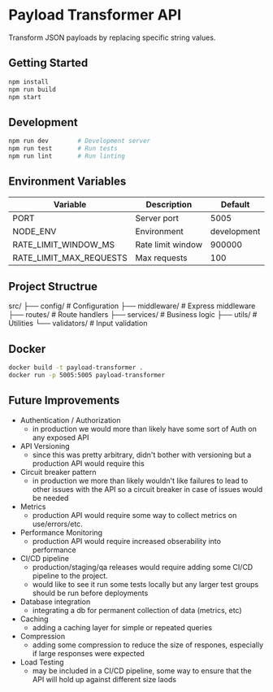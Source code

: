 # Payload Transformer API

Transform JSON payloads by replacing specific string values.

## Getting Started

```bash
npm install
npm run build
npm start
```

## Development

```bash
npm run dev        # Development server
npm run test       # Run tests
npm run lint       # Run linting
```

## Environment Variables
| Variable               | Description      | Default     |
|-----------------------|------------------|-------------|
| PORT                  | Server port      | 5005        |
| NODE_ENV              | Environment      | development |
| RATE_LIMIT_WINDOW_MS  | Rate limit window| 900000      |
| RATE_LIMIT_MAX_REQUESTS| Max requests    | 100         |

## Project Structrue
src/
├── config/         # Configuration
├── middleware/     # Express middleware
├── routes/         # Route handlers
├── services/       # Business logic
├── utils/         # Utilities
└── validators/     # Input validation

## Docker
```bash
docker build -t payload-transformer .
docker run -p 5005:5005 payload-transformer
```

## Future Improvements
- Authentication / Authorization
  - in production we would more than likely have some sort of Auth on any exposed API
- API Versioning
  - since this was pretty arbitrary, didn't bother with versioning but a production API would require this
- Circuit breaker pattern
  - in production we more than likely wouldn't like failures to lead to other issues with the API so a circuit breaker in case of issues would be needed
- Metrics
  - production API would require some way to collect metrics on use/errors/etc.
- Performance Monitoring
  - production API would require increased obserability into performance
- CI/CD pipeline
  - production/staging/qa releases would require adding some CI/CD pipeline to the project.
  - would like to see it run some tests locally but any larger test groups should be run before deployments
- Database integration
  - integrating a db for permanent collection of data (metrics, etc)
- Caching
  - adding a caching layer for simple or repeated queries
- Compression
  - adding some compression to reduce the size of respones, especially if large responses were expected
- Load Testing
  - may be included in a CI/CD pipeline, some way to ensure that the API will hold up against different size laods
